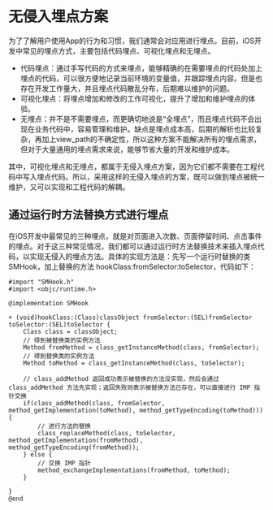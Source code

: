 
# 无侵入埋点方案

为了了解用户使用App的行为和习惯，我们通常会对应用进行埋点。目前，iOS开发中常见的埋点方式，主要包括代码埋点、可视化埋点和无埋点。

* 代码埋点：通过手写代码的方式来埋点，能够精确的在需要埋点的代码处加上埋点的代码，可以很方便地记录当前环境的变量值，并跟踪埋点内容。但是也存在开发工作量大，并且埋点代码散乱分布，后期难以维护的问题。
* 可视化埋点：将埋点增加和修改的工作可视化，提升了增加和维护埋点的体验。
* 无埋点：并不是不需要埋点，而更确切地说是“全埋点”，而且埋点代码不会出现在业务代码中，容易管理和维护。缺点是埋点成本高，后期的解析也比较复杂，再加上view_path的不确定性，所以这种方案不能解决所有的埋点需求，但对于大量通用的埋点需求来说，能够节省大量的开发和维护成本。

其中，可视化埋点和无埋点，都属于无侵入埋点方案，因为它们都不需要在工程代码中写入埋点代码。所以，采用这样的无侵入埋点的方案，既可以做到埋点被统一维护，又可以实现和工程代码的解耦。

## 通过运行时方法替换方式进行埋点

在iOS开发中最常见的三种埋点，就是对页面进入次数、页面停留时间、点击事件的埋点。对于这三种常见情况，我们都可以通过运行时方法替换技术来插入埋点代码，以实现无侵入的埋点方法。具体的实现方法是：先写一个运行时替换的类 SMHook，加上替换的方法 hookClass:fromSelector:toSelector，代码如下：

```
#import "SMHook.h"
#import <objc/runtime.h>

@implementation SMHook

+ (void)hookClass:(Class)classObject fromSelector:(SEL)fromSelector toSelector:(SEL)toSelector {
    Class class = classObject;
    // 得到被替换类的实例方法
    Method fromMethod = class_getInstanceMethod(class, fromSelector);
    // 得到替换类的实例方法
    Method toMethod = class_getInstanceMethod(class, toSelector);
    
    // class_addMethod 返回成功表示被替换的方法没实现，然后会通过 class_addMethod 方法先实现；返回失败则表示被替换方法已存在，可以直接进行 IMP 指针交换 
    if(class_addMethod(class, fromSelector, method_getImplementation(toMethod), method_getTypeEncoding(toMethod))) {
    	// 进行方法的替换
        class_replaceMethod(class, toSelector, method_getImplementation(fromMethod), method_getTypeEncoding(fromMethod));
    } else {
    	// 交换 IMP 指针
        method_exchangeImplementations(fromMethod, toMethod);
    }

}
@end
```

